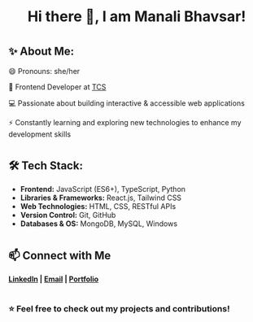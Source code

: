 # <h1 align="center"> Hi there 👋, I am Manali Bhavsar! </h1>
# <h2>✨ About Me:</h2>
😄 Pronouns: she/her 

🚀 Frontend Developer at [TCS](https://www.tcs.com/)

💻 Passionate about building interactive & accessible web applications 

⚡ Constantly learning and exploring new technologies to enhance my development skills

# <h2>🛠️ Tech Stack:</h2>
- **Frontend:** JavaScript (ES6+), TypeScript, Python  
- **Libraries & Frameworks:** React.js, Tailwind CSS
- **Web Technologies:** HTML, CSS, RESTful APIs 
- **Version Control:** Git, GitHub 
- **Databases & OS:** MongoDB, MySQL, Windows 

# <h2>📫 Connect with Me</h2> 
**[LinkedIn](https://www.linkedin.com/in/manalisbhavsar/) | [Email](mailto:manalisbhavsar@gmail.com) | [Portfolio](#)**

# <h3>⭐️ Feel free to check out my projects and contributions!</h3>
<!--
**ManaliSBhavsar/ManaliSBhavsar** is a ✨ _special_ ✨ repository because its `README.md` (this file) appears on your GitHub profile.

Here are some ideas to get you started:

- 🔭 I’m currently working on ...
- 🌱 I’m currently learning ...
- 👯 I’m looking to collaborate on ...
- 🤔 I’m looking for help with ...
- 💬 Ask me about ...
- 📫 How to reach me: ...
- 😄 Pronouns: ...
- ⚡ Fun fact: ...
-->
